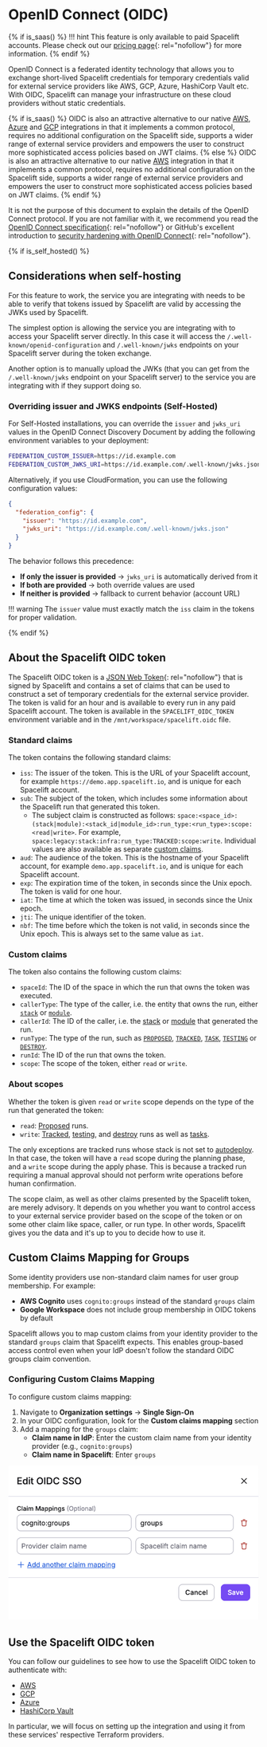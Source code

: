 # OpenID Connect (OIDC)

{% if is_saas() %}
!!! hint
    This feature is only available to paid Spacelift accounts. Please check out our [pricing page](https://spacelift.io/pricing){: rel="nofollow"} for more information.
{% endif %}

OpenID Connect is a federated identity technology that allows you to exchange short-lived Spacelift credentials for temporary credentials valid for external service providers like AWS, GCP, Azure, HashiCorp Vault etc. With OIDC, Spacelift can manage your infrastructure on these cloud providers without static credentials.

{% if is_saas() %}
OIDC is also an attractive alternative to our native [AWS](../aws.md), [Azure](../azure.md) and [GCP](../gcp.md) integrations in that it implements a common protocol, requires no additional configuration on the Spacelift side, supports a wider range of external service providers and empowers the user to construct more sophisticated access policies based on JWT claims.
{% else %}
OIDC is also an attractive alternative to our native [AWS](../aws.md) integration in that it implements a common protocol, requires no additional configuration on the Spacelift side, supports a wider range of external service providers and empowers the user to construct more sophisticated access policies based on JWT claims.
{% endif %}

It is not the purpose of this document to explain the details of the OpenID Connect protocol. If you are not familiar with it, we recommend you read the [OpenID Connect specification](https://openid.net/specs/openid-connect-core-1_0.html){: rel="nofollow"} or GitHub's excellent introduction to [security hardening with OpenID Connect](https://docs.github.com/en/actions/deployment/security-hardening-your-deployments/about-security-hardening-with-openid-connect){: rel="nofollow"}.

{% if is_self_hosted() %}

## Considerations when self-hosting

For this feature to work, the service you are integrating with needs to be able to verify that tokens issued by Spacelift are valid by accessing the JWKs used by Spacelift.

The simplest option is allowing the service you are integrating with to access your Spacelift server directly. In this case it will access the `/.well-known/openid-configuration` and `/.well-known/jwks` endpoints on your Spacelift server during the token exchange.

Another option is to manually upload the JWKs (that you can get from the `/.well-known/jwks` endpoint on your Spacelift server) to the service you are integrating with if they support doing so.

### Overriding issuer and JWKS endpoints (Self-Hosted)

For Self-Hosted installations, you can override the `issuer` and `jwks_uri` values in the OpenID Connect Discovery Document by adding the following environment variables to your deployment:

```bash
FEDERATION_CUSTOM_ISSUER=https://id.example.com
FEDERATION_CUSTOM_JWKS_URI=https://id.example.com/.well-known/jwks.json
```

Alternatively, if you use CloudFormation, you can use the following configuration values:

```json
{
  "federation_config": {
    "issuer": "https://id.example.com",
    "jwks_uri": "https://id.example.com/.well-known/jwks.json"
  }
}
```

The behavior follows this precedence:

- **If only the issuer is provided** → `jwks_uri` is automatically derived from it
- **If both are provided** → both override values are used
- **If neither is provided** → fallback to current behavior (account URL)

!!! warning
    The `issuer` value must exactly match the `iss` claim in the tokens for proper validation.

{% endif %}

## About the Spacelift OIDC token

The Spacelift OIDC token is a [JSON Web Token](https://jwt.io/){: rel="nofollow"} that is signed by Spacelift and contains a set of claims that can be used to construct a set of temporary credentials for the external service provider. The token is valid for an hour and is available to every run in any paid Spacelift account. The token is available in the `SPACELIFT_OIDC_TOKEN` environment variable and in the `/mnt/workspace/spacelift.oidc` file.

### Standard claims

The token contains the following standard claims:

- `iss`: The issuer of the token. This is the URL of your Spacelift account, for example `https://demo.app.spacelift.io`, and is unique for each Spacelift account.
- `sub`: The subject of the token, which includes some information about the Spacelift run that generated this token.
    - The subject claim is constructed as follows: `space:<space_id>:(stack|module):<stack_id|module_id>:run_type:<run_type>:scope:<read|write>`. For example, `space:legacy:stack:infra:run_type:TRACKED:scope:write`. Individual values are also available as separate [custom claims](#custom-claims).
- `aud`: The audience of the token. This is the hostname of your Spacelift account, for example `demo.app.spacelift.io`, and is unique for each Spacelift account.
- `exp`: The expiration time of the token, in seconds since the Unix epoch. The token is valid for one hour.
- `iat`: The time at which the token was issued, in seconds since the Unix epoch.
- `jti`: The unique identifier of the token.
- `nbf`: The time before which the token is not valid, in seconds since the Unix epoch. This is always set to the same value as `iat`.

### Custom claims

The token also contains the following custom claims:

- `spaceId`: The ID of the space in which the run that owns the token was executed.
- `callerType`: The type of the caller, i.e. the entity that owns the run, either [`stack`](../../../concepts/stack/README.md) or [`module`](../../../vendors/terraform/module-registry.md).
- `callerId`: The ID of the caller, i.e. the [stack](../../../concepts/stack/README.md) or [module](../../../vendors/terraform/module-registry.md) that generated the run.
- `runType`: The type of the run, such as [`PROPOSED`](../../../concepts/run/proposed.md), [`TRACKED`](../../../concepts/run/tracked.md), [`TASK`](../../../concepts/run/task.md), [`TESTING`](../../../concepts/run/test-case.md) or [`DESTROY`](../../../concepts/run/test-case.md).
- `runId`: The ID of the run that owns the token.
- `scope`: The scope of the token, either `read` or `write`.

### About scopes

Whether the token is given `read` or `write` scope depends on the type of the run that generated the token:

- `read`: [Proposed](../../../concepts/run/proposed.md) runs.
- `write`: [Tracked](../../../concepts/run/tracked.md), [testing](../../../concepts/run/test-case.md), and [destroy](../../../concepts/run/test-case.md) runs as well as [tasks](../../../concepts/run/task.md).

The only exceptions are tracked runs whose stack is not set to [autodeploy](../../../concepts/run/tracked.md#approval-flow). In that case, the token will have a `read` scope during the planning phase, and a `write` scope during the apply phase. This is because a tracked run requiring a manual approval should not perform write operations before human confirmation.

The scope claim, as well as other claims presented by the Spacelift token, are merely advisory. It depends on you whether you want to control access to your external service provider based on the scope of the token or on some other claim like space, caller, or run type. In other words, Spacelift gives you the data and it's up to you to decide how to use it.

## Custom Claims Mapping for Groups

Some identity providers use non-standard claim names for user group membership. For example:

- **AWS Cognito** uses `cognito:groups` instead of the standard `groups` claim
- **Google Workspace** does not include group membership in OIDC tokens by default

Spacelift allows you to map custom claims from your identity provider to the standard `groups` claim that Spacelift expects. This enables group-based access control even when your IdP doesn't follow the standard OIDC groups claim convention.

### Configuring Custom Claims Mapping

To configure custom claims mapping:

1. Navigate to **Organization settings** → **Single Sign-On**
2. In your OIDC configuration, look for the **Custom claims mapping** section
3. Add a mapping for the `groups` claim:
   - **Claim name in IdP**: Enter the custom claim name from your identity provider (e.g., `cognito:groups`)
   - **Claim name in Spacelift**: Enter `groups`

![Screenshot: OIDC configuration page showing custom claims mapping section](custom-claims.png)

## Use the Spacelift OIDC token
You can follow our guidelines to see how to use the Spacelift OIDC token to authenticate with:

- [AWS](./aws-oidc.md)
- [GCP](./gcp-oidc.md)
- [Azure](./azure-oidc.md)
- [HashiCorp Vault](./vault-oidc.md)

In particular, we will focus on setting up the integration and using it from these services' respective Terraform providers.
